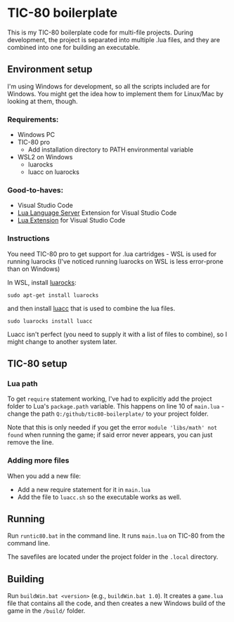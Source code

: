 # TIC-80 boilerplate

This is my TIC-80 boilerplate code for multi-file projects.
During development, the project is separated into multiple .lua files, and they are combined into one for building an executable.

## Environment setup

I'm using Windows for development, so all the scripts included are for Windows. You might get the idea how to implement them for Linux/Mac by looking at them, though.

### Requirements:

* Windows PC
* TIC-80 pro
  * Add installation directory to PATH environmental variable
* WSL2 on Windows
  * luarocks
  * luacc on luarocks

### Good-to-haves:

* Visual Studio Code
* [Lua Language Server](https://marketplace.visualstudio.com/items?itemName=sumneko.lua) Extension for Visual Studio Code
* [Lua Extension](https://marketplace.visualstudio.com/items?itemName=keyring.Lua) for Visual Studio Code

### Instructions

You need TIC-80 pro to get support for .lua cartridges - WSL is used for running luarocks (I've noticed running luarocks on WSL is less error-prone than on Windows)


In WSL, install [luarocks](https://luarocks.org/):

```
sudo apt-get install luarocks
```
and then install [luacc](https://github.com/mihacooper/luacc) that is used to combine the lua files.

```
sudo luarocks install luacc
```

Luacc isn't perfect (you need to supply it with a list of files to combine), so I might change to another system later.

## TIC-80 setup

### Lua path

To get `require` statement working, I've had to explicitly add the project folder to Lua's `package.path` variable. This happens on line 10 of `main.lua` - change the path `Q:/github/tic80-boilerplate/` to your project folder. 

Note that this is only needed if you get the error `module 'libs/math' not found` when running the game; if said error never appears, you can just remove the line.

### Adding more files

When you add a new file:
* Add a new require statement for it in `main.lua`
* Add the file to `luacc.sh` so the executable works as well.

## Running

Run `runtic80.bat` in the command line. It runs `main.lua` on TIC-80 from the command line.

The savefiles are located under the project folder in the `.local` directory.

## Building

Run `buildWin.bat <version>` (e.g., `buildWin.bat 1.0`). It creates a `game.lua` file that contains all the code, and then creates a new Windows build of the game in the `/build/` folder.